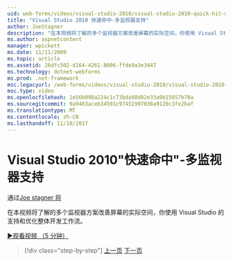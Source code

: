 ```yaml
---
uid: web-forms/videos/visual-studio-2010/visual-studio-2010-quick-hit-multi-monitor-support
title: "Visual Studio 2010 快速命中-多监视器支持"
author: JoeStagner
description: "在本视频将了解的多个监视器方案改善屏幕的实际空间，你使用 Visual Studio 的支持和优化你的整体..."
ms.author: aspnetcontent
manager: wpickett
ms.date: 11/11/2009
ms.topic: article
ms.assetid: 26dfc502-d164-4261-8006-ffde9a3e3447
ms.technology: dotnet-webforms
ms.prod: .net-framework
msc.legacyurl: /web-forms/videos/visual-studio-2010/visual-studio-2010-quick-hit-multi-monitor-support
msc.type: video
ms.openlocfilehash: 1e56b098a224c1c73bda98d02e33a9b15657b78a
ms.sourcegitcommit: 9a9483aceb34591c97451997036a9120c3fe2baf
ms.translationtype: MT
ms.contentlocale: zh-CN
ms.lasthandoff: 11/10/2017
---
```

<a name="visual-studio-2010-quick-hit---multi-monitor-support"></a>Visual Studio 2010"快速命中"-多监视器支持
====================
通过[Joe stagner 将](https://github.com/JoeStagner)

在本视频将了解的多个监视器方案改善屏幕的实际空间，你使用 Visual Studio 的支持和优化整体开发工作流。 

[&#9654;观看视频 （5 分钟）](https://channel9.msdn.com/Blogs/ASP-NET-Site-Videos/visual-studio-2010-quick-hit-multi-monitor-support)

>[!div class="step-by-step"]
[上一页](visual-studio-2010-quick-hit-intellisense-smart-lists.md)
[下一页](visual-studio-2010-quick-hit-new-web-project-template.md)
